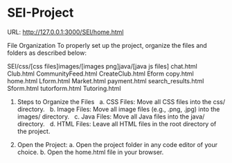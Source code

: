 # SEI-Project

URL: http://127.0.0.1:3000/SEI/home.html

File Organization
To properly set up the project, organize the files and folders as described below:

SEI/css/[css files]images/[images png]java/[java js files]
chat.html
Club.html
CommunityFeed.html
CreateClub.html
Eform copy.html
home.html
Lform.html
Market.html
payment.html
search_results.html
Sform.html
tutorform.html
Tutoring.html

1. Steps to Organize the Files
 &nbsp; a. CSS Files: Move all CSS files into the css/ directory.
  &nbsp;   b. Image Files: Move all image files (e.g., .png, .jpg) into the images/ directory.
  &nbsp;   c. Java Files: Move all Java files into the java/ directory.
  &nbsp;   d. HTML Files: Leave all HTML files in the root directory of the project.

2. Open the Project:
     a. Open the project folder in any code editor of your choice.
     b. Open the home.html file in your browser.











